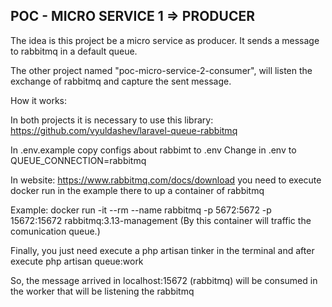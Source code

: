 ## POC - MICRO SERVICE 1 => PRODUCER

The idea is this project be a micro service as producer. It sends a message to rabbitmq in a default queue.

The other project named "poc-micro-service-2-consumer", will listen the exchange of rabbitmq and capture the sent message.



<p>How it works:</p>

In both projects it is necessary to use this library:
https://github.com/vyuldashev/laravel-queue-rabbitmq

In .env.example copy configs about rabbimt to .env
Change in .env to QUEUE_CONNECTION=rabbitmq

In website: https://www.rabbitmq.com/docs/download you need to execute docker run in the example there to up a container of rabbitmq

Example:
docker run -it --rm --name rabbitmq -p 5672:5672 -p 15672:15672 rabbitmq:3.13-management (By this container will traffic the comunication queue.)



Finally, you just need execute a php artisan tinker in the terminal and after execute php artisan queue:work

So, the message arrived in localhost:15672 (rabbitmq) will be consumed in the worker that will be listening the rabbitmq







